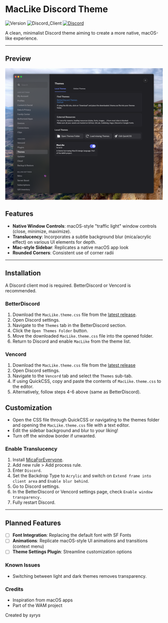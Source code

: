 # MacLike Discord Theme

![Version](https://img.shields.io/badge/version-1.0.0-blue)   ![Discord_Client](https://img.shields.io/badge/Supports-BetterDiscord%20|%20Vencord-7289DA)   [![Discord](https://img.shields.io/badge/Discord-WAM_Project-5865F2?style=flat&logo=discord&logoColor=white)](https://discord.gg/MyxaEQxjFT)

A clean, minimalist Discord theme aiming to create a more native, macOS-like experience.

---

## Preview
![MacLike Theme Preview](https://github.com/syryz/MacLike-Discord/blob/main/assets/Preview.png?raw=true)

## Features

* **Native Window Controls**: macOS-style "traffic light" window controls (close, minimize, maximize).
* **Translucency**: Incorporates a subtle background blur (mica/acrylic effect) on various UI elements for depth.
* **Mac-style Sidebar**: Replicates a native macOS app look
* **Rounded Corners**: Consistent use of corner radii

---
## Installation

A Discord client mod is required. BetterDiscord or Vencord is recommended.
### BetterDiscord
1.  Download the `MacLike.theme.css` file from the [latest release](https://github.com/syryz/MacLike-Discord/releases/latest).
2.  Open Discord settings.
3.  Navigate to the `Themes` tab in the BetterDiscord section.
4.  Click the `Open Themes Folder` button.
5.  Move the downloaded `MacLike.theme.css` file into the opened folder.
6.  Return to Discord and enable `MacLike` from the theme list.
### Vencord
1.  Download the `MacLike.theme.css` file from the [latest release](https://github.com/syryz/MacLike-Discord/releases/latest)
2.  Open Discord settings.
3.  Navigate to the `Vencord` tab and select the `Themes` sub-tab.
4.  If using QuickCSS, copy and paste the contents of `MacLike.theme.css` to the editor.
5.  Alternatively, follow steps 4-6 above (same as BetterDiscord).

## Customization
- Open the CSS file through QuickCSS or navigating to the themes folder and opening the `MacLike.theme.css` file with a text editor.
- Edit the sidebar background and blur to your liking!
- Turn off the window border if unwanted.
### Enable Translucency
1. Install [MicaForEveryone](https://github.com/MicaForEveryone/MicaForEveryone).
2. Add new rule > Add process rule.
3. Enter `Discord`.
4. Set the Backdrop Type to `Acrylic` and switch on `Extend frame into client area` and `Enable blur behind`.
5. Go to Discord settings.
6. In the BetterDiscord or Vencord settings page, check `Enable window transparency.`
7. Fully restart Discord.


---
## Planned Features
- [ ] **Font Integration**: Replacing the default font with SF Fonts
- [ ] **Animations**: Replicate macOS-style UI animations and transitions (context menu)
- [ ] **Theme Settings Plugin**: Streamline customization options

### Known Issues
- Switching between light and dark themes removes transparency.

### Credits
- Inspiration from macOS apps
- Part of the WAM project

Created by *syrys*
